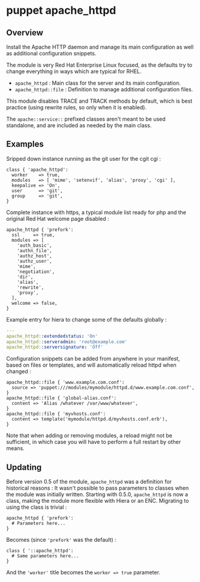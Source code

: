 # puppet apache_httpd

## Overview

Install the Apache HTTP daemon and manage its main configuration as well as
additional configuration snippets.

The module is very Red Hat Enterprise Linux focused, as the defaults try to
change everything in ways which are typical for RHEL.

* `apache_httpd` : Main class for the server and its main configuration.
* `apache_httpd::file` : Definition to manage additional configuration files.

This module disables TRACE and TRACK methods by default, which is best practice
(using rewrite rules, so only when it is enabled).

The `apache::service::` prefixed classes aren't meant to be used standalone,
and are included as needed by the main class.

## Examples

Sripped down instance running as the git user for the cgit cgi :

```puppet
class { 'apache_httpd':
  worker    => true,
  modules   => [ 'mime', 'setenvif', 'alias', 'proxy', 'cgi' ],
  keepalive => 'On',
  user      => 'git',
  group     => 'git',
}
```

Complete instance with https, a typical module list ready for php and the
original Red Hat welcome page disabled :

```puppet
apache_httpd { 'prefork':
  ssl     => true,
  modules => [
    'auth_basic',
    'authn_file',
    'authz_host',
    'authz_user',
    'mime',
    'negotiation',
    'dir',
    'alias',
    'rewrite',
    'proxy',
  ],
  welcome => false,
}
```

Example entry for hiera to change some of the defaults globally :

```yaml
---
apache_httpd::extendedstatus: 'On'
apache_httpd::serveradmin: 'root@example.com'
apache_httpd::serversignature: 'Off'
```

Configuration snippets can be added from anywhere in your manifest, based on
files or templates, and will automatically reload httpd when changed :

```puppet
apache_httpd::file { 'www.example.com.conf':
  source => 'puppet:///modules/mymodule/httpd.d/www.example.com.conf',
}
apache_httpd::file { 'global-alias.conf':
  content => 'Alias /whatever /var/www/whatever',
}
apache_httpd::file { 'myvhosts.conf':
  content => template('mymodule/httpd.d/myvhosts.conf.erb'),
}
```

Note that when adding or removing modules, a reload might not be sufficient,
in which case you will have to perform a full restart by other means.

## Updating

Before version 0.5 of the module, `apache_httpd` was a definition for
historical reasons : It wasn't possible to pass parameters to classes when
the module was initially written. Starting with 0.5.0, `apache_httpd` is now
a class, making the module more flexible with Hiera or an ENC.
Migrating to using the class is trivial :

```puppet
apache_httpd { 'prefork':
  # Parameters here...
}
```

Becomes (since `'prefork'` was the default) :

```puppet
class { '::apache_httpd':
  # Same parameters here...
}
```

And the `'worker'` title becomes the `worker => true` parameter.

